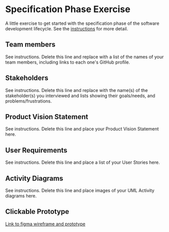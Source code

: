 # Specification Phase Exercise

A little exercise to get started with the specification phase of the software development lifecycle. See the [instructions](instructions.md) for more detail.

## Team members

See instructions. Delete this line and replace with a list of the names of your team members, including links to each one's GitHub profile.

## Stakeholders

See instructions. Delete this line and replace with the name(s) of the stakeholder(s) you interviewed and lists showing their goals/needs, and problems/frustrations.

## Product Vision Statement

See instructions. Delete this line and place your Product Vision Statement here.

## User Requirements

See instructions. Delete this line and place a list of your User Stories here.

## Activity Diagrams

See instructions. Delete this line and place images of your UML Activity diagrams here.

## Clickable Prototype

[Link to figma wireframe and prototype](https://www.figma.com/proto/M8t1q1nThXi4hfdKybLmW2/Panic!-At-The-Kernel?node-id=130-1346&p=f&t=bvO3XFZsF5HA7Ing-0&scaling=scale-down&content-scaling=fixed&page-id=0%3A1&starting-point-node-id=130%3A1346)
